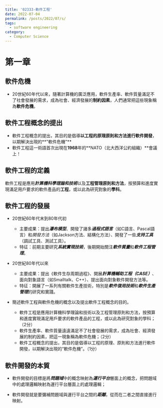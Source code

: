 ```yaml
---
title: '02333-軟件工程'
date: 2022-07-04
permalink: /posts/2022/07/s/
tags:
  - software engineering
category:
  - Computer Science
---
```



# 第一章

## 軟件危機
- 20世紀60年代以來，隨著計算機的廣泛應用，軟件生產率、軟件質量滿足不了社會發展的需求，成為社會、經濟發展的**制約因素**，人們通常把這些現象稱為**軟件危機**。

## 軟件工程概念的提出
- 軟件工程概念的提出，其目的是倡導**以工程的原理原則和方法進行軟件開發**， 以期解決出現的**"軟件危機"**
- 軟件工程這一術語首次出現在**1968**年的**NATO（北大西洋公約組織）**會議上！

## 軟件工程的定義
軟件工程是應用***計算機科學理論和技術***以及**工程管理原則和方法**，按預算和進度實現滿足用戶要求的軟件產品的**工程**，或以此為研究對象的**學科**。

## 軟件工程的發展

- 20世紀60年代末到80年代初
    - 主要成果：提出***瀑布模型***、開發了諸多***過程式語言***（如C語言、Pascal語言）和*開發方法*（如Jackson方法、結構化方法）、開發了一些***支持工具***（調試工具、測試工具）。
    - 特征：前期主要研究***系統實現技術***，後期開始關注***軟件質量***和***軟件工程管理***。

- 20世紀80年代以來

    - 主要成果：提出《軟件生存周期過程》、開展***計算機輔助工程（CASE）***、面向對象語言（如Smalltalk、C++）、提出面向對象軟件開發方法等。
    - 特征：開展了一系列有關軟件生產技術，特別是***軟件復用技術***和***軟件生產管理***的研究和實踐。

- 簡述軟件工程與軟件危機的概念以及提出軟件工程概念的目的。
  - 軟件工程是應用計算機科學理論和技術以及工程管理原則和方法，按預算和進度實現滿足用戶要求的軟件產品的工程，或以此為研究對象的學科；（2分） 
  - 軟件生產率、軟件質量遠遠滿足不了社會發展的需求，成為社會、經濟發展的制約因素，把這一現象稱為軟件危機；（2分）
  - 軟件工程概念的提出，其目的是倡導以工程的原理、原則和方法進行軟件開發，以期解決出現的“軟件危機”。（1分）

## 軟件開發的本質

- 軟件開發的目標是將***問題域***中的概念映射為***運行平台***層面上的概念，把問題域中的處理邏輯映射為運行平台層面上的處理邏輯；

- 軟件開發就是要彌補問題域與運行平台之間的***距離***，從而在二者之間直接進行映射。